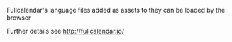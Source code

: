 Fullcalendar's language files added as assets to they can be loaded by the browser

Further details see http://fullcalendar.io/
